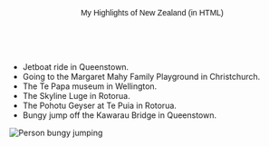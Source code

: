 <!DOCTYPE html>
<html>
<head>
<meta-charset="utf-8">



</head>
<body>

<p style="text-align: center; font-family: sans-serif; text-color: #7FDBFF;">
My Highlights of New Zealand (in HTML)
</p>

<br>
<br>
<br>

<ul>
<li>Jetboat ride in Queenstown.</li>
<li>Going to the Margaret Mahy Family Playground in Christchurch.</li>
<li>The Te Papa museum in Wellington.</li>
<li>The Skyline Luge in Rotorua.</li>
<li>The Pohotu Geyser at Te Puia in Rotorua.</li>
<li>Bungy jump off the Kawarau Bridge in Queenstown.
</ul>
<img src=https://c8.alamy.com/comp/E1FP6W/aj-hackett-bungy-jumping-on-the-kawarau-bridge-over-the-kawarau-river-E1FP6W.jpg alt="Person bungy jumping">


</body>

</html>
